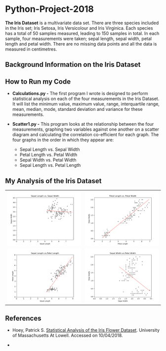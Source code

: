 # Python-Project-2018

**The Iris Dataset** is a multivariate data set. 
There are three species included in the Iris set; Iris Setosa, Iris Versicolour and Iris Virginica. 
Each species has a total of 50 samples measured, leading to 150 samples in total. 
In each sample, four measurements were taken; sepal length, sepal width, petal length and petal width. There are no missing data points and all the data is measured in centimetres. 

## Background Information on the Iris Dataset


## How to Run my Code
* **Calculations.py -**
The first program I wrote is designed to perform statistical analysis on each of the four measurements in the Iris Dataset. It will list the minimum value, maximum value, range, interquartile range, mean, median, mode, standard deviation and variance for these measurements. 

* **Scatter1.py -**
This program looks at the relationship between the four measurements, graphing two variables against one another on a scatter diagram and calculating the correlation co-efficient for each graph. The four graphs in the order in which they appear are:

  * Sepal Length vs. Sepal Width
  * Petal Length vs. Petal Width
  * Sepal Width vs. Petal Width 
  * Sepal Length vs. Petal Length

## My Analysis of the Iris Dataset

<table>
 <tr>
   <td><img src='img/Figure_1.png'></td>
   <td><img src='img/Figure_1-1.png'></td></tr>
 <tr>
   <td><img src='img/Figure_1-2.png'></td>
   <td><img src='img/Figure_1-3.png'></td></tr>
 </table>
 
 
## References

* Hoey, Patrick S. [Statistical Analysis of the Iris Flower Dataset](http://patrickhoey.com/downloads/Computer_Science/03_Patrick_Hoey_Data_Visualization_Dataset_paper.pdf). University of Massachusetts At Lowell. Accessed on 10/04/2018.

*
